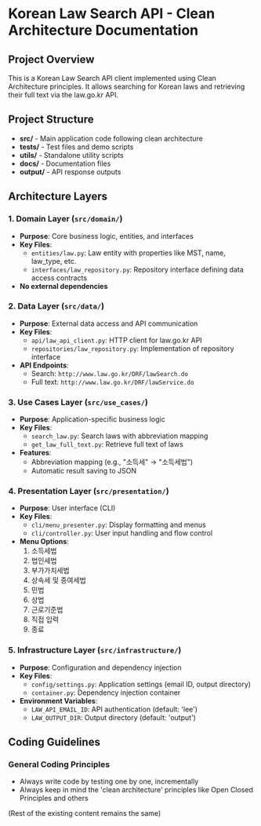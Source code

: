 # Korean Law Search API - Clean Architecture Documentation

## Project Overview
This is a Korean Law Search API client implemented using Clean Architecture principles. It allows searching for Korean laws and retrieving their full text via the law.go.kr API.

## Project Structure
- **src/** - Main application code following clean architecture
- **tests/** - Test files and demo scripts
- **utils/** - Standalone utility scripts
- **docs/** - Documentation files
- **output/** - API response outputs

## Architecture Layers

### 1. Domain Layer (`src/domain/`)
- **Purpose**: Core business logic, entities, and interfaces
- **Key Files**:
  - `entities/law.py`: Law entity with properties like MST, name, law_type, etc.
  - `interfaces/law_repository.py`: Repository interface defining data access contracts
- **No external dependencies**

### 2. Data Layer (`src/data/`)
- **Purpose**: External data access and API communication
- **Key Files**:
  - `api/law_api_client.py`: HTTP client for law.go.kr API
  - `repositories/law_repository.py`: Implementation of repository interface
- **API Endpoints**:
  - Search: `http://www.law.go.kr/DRF/lawSearch.do`
  - Full text: `http://www.law.go.kr/DRF/lawService.do`

### 3. Use Cases Layer (`src/use_cases/`)
- **Purpose**: Application-specific business logic
- **Key Files**:
  - `search_law.py`: Search laws with abbreviation mapping
  - `get_law_full_text.py`: Retrieve full text of laws
- **Features**:
  - Abbreviation mapping (e.g., "소득세" → "소득세법")
  - Automatic result saving to JSON

### 4. Presentation Layer (`src/presentation/`)
- **Purpose**: User interface (CLI)
- **Key Files**:
  - `cli/menu_presenter.py`: Display formatting and menus
  - `cli/controller.py`: User input handling and flow control
- **Menu Options**:
  1. 소득세법
  2. 법인세법
  3. 부가가치세법
  4. 상속세 및 증여세법
  5. 민법
  6. 상법
  7. 근로기준법
  8. 직접 입력
  0. 종료

### 5. Infrastructure Layer (`src/infrastructure/`)
- **Purpose**: Configuration and dependency injection
- **Key Files**:
  - `config/settings.py`: Application settings (email ID, output directory)
  - `container.py`: Dependency injection container
- **Environment Variables**:
  - `LAW_API_EMAIL_ID`: API authentication (default: 'lee')
  - `LAW_OUTPUT_DIR`: Output directory (default: 'output')

## Coding Guidelines

### General Coding Principles
- Always write code by testing one by one, incrementally
- Always keep in mind the 'clean architecture' principles like Open Closed Principles and others

(Rest of the existing content remains the same)
